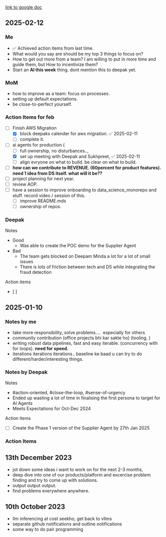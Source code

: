 
[link to google doc](https://docs.google.com/document/d/1DTWQrfZUz2zBq5pEsvAGXwMzsMpqUXfhEKjgQDvSw0g/edit?tab=t.0#heading=h.bfr7dqk2ze6)


## 2025-02-12
### Me
- ✅ Achieved action items from last time.
- What would you say are should be my top 3 things to focus on?
- How to get out more from a team? I am willing to put in more time and guide them, but How to incentivize them?
- Start an **AI this week** thing. dont mention this to deepak yet.

### MoM
- how to improve as a team: focus on processes.
- setting up default expectations.
- be close-to-perfect yourself.

### Action Items for feb
- [ ] Finish AWS Migration
	- [x] block deepaks calender for aws migration. ✅ 2025-02-11
	- [ ] complete it.
- [ ] ai agents for production (
	- [ ] full ownership, no disturbances.., 
	- [x] set up meeting with Deepak and Sukhpreet, ✅ 2025-02-11
	- [ ] align evryone on what to build. be clear on what to build.
	
- [ ] **how can we contribute to REVENUE. (60percent for product features). need 1 idea from DS itself. what will it be??** 
- [ ] project planning for next year.
- [ ] review AOP.
- [ ] have a session to improve onboarding to data_science_monorepo and stuff. record video / session of this.
	- [ ] improve README.mds
	- [ ] ownership of repos.

### Deepak

Notes
- Good
	- Was able to create the POC demo for the Supplier Agent
- Bad
	- The team gets blocked on Deepam Minda a lot for a lot of small issues  
	- There is lots of friction between tech and DS while integrating the fraud detection

Action items
- [ ]     

## 2025-01-10

### Notes by me
- take more responsibility, solve problems....  especially for others
- community contribution (office projects bhi kar sakte ho) (tooling, )
- writing robust data pipelines, fast and easy iterable. (concurrency with for loops). **need for speed.**
- iterations iterations iterations.. baseline ke baad u can try to do different/harder/interesting things.

### Notes by Deepak

Notes
- #action-oriented, #close-the-loop, #sense-of-urgency
- Ended up wasting a lot of time in finalising the first persona to target for AI Agents
- Meets Expectations for Oct-Dec 2024

Action items
- [ ] Create the Phase 1 version of the Supplier Agent by 27th Jan 2025

### Action Items

## 13th December 2023
- jot down some ideas i want to work on for the next 2-3 months,
- deep dive into one of our products/platform and excercise problem finding and try to come up with solutions.
- output output output.
- find problems everywhere anywhere.


## 10th October 2023

- llm inferencing at cost seekho, get back to vllms
- separate github notifications and outline notifications
- some way to do pair programming 

